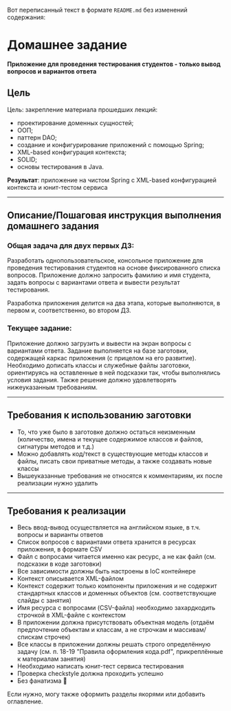 Вот переписанный текст в формате `README.md` без изменений содержания:

# Домашнее задание

**Приложение для проведения тестирования студентов - только вывод вопросов и вариантов ответа**

## Цель

Цель: закрепление материала прошедших лекций:
- проектирование доменных сущностей;
- ООП;
- паттерн DAO;
- создание и конфигурирование приложений с помощью Spring;
- XML-based конфигурация контекста;
- SOLID;
- основы тестирования в Java.

**Результат**: приложение на чистом Spring с XML-based конфигурацией контекста и юнит-тестом сервиса

---

## Описание/Пошаговая инструкция выполнения домашнего задания

### Общая задача для двух первых ДЗ:

Разработать однопользовательское, консольное приложение для проведения тестирования студентов на основе фиксированного списка вопросов. Приложение должно запросить фамилию и имя студента, задать вопросы с вариантами ответа и вывести результат тестирования.

Разработка приложения делится на два этапа, которые выполняются, в первом и, соответственно, во втором ДЗ.

### Текущее задание:

Приложение должно загрузить и вывести на экран вопросы с вариантами ответа. Задание выполняется на базе заготовки, содержащей каркас приложения (с прицелом на его развитие). Необходимо дописать классы и служебные файлы заготовки, ориентируясь на оставленные в ней подсказки так, чтобы выполнялись условия задания. Также решение должно удовлетворять нижеуказанным требованиям.

---

## Требования к использованию заготовки

- То, что уже было в заготовке должно остаться неизменным (количество, имена и текущее содержимое классов и файлов, сигнатуры методов и т.д.)
- Можно добавлять код/текст в существующие методы классов и файлы, писать свои приватные методы, а также создавать новые классы
- Вышеуказанные требования не относятся к комментариям, их после реализации нужно удалить

---

## Требования к реализации

- Весь ввод-вывод осуществляется на английском языке, в т.ч. вопросы и варианты ответов
- Список вопросов с вариантами ответа хранится в ресурсах приложения, в формате CSV
- Файл с вопросами читается именно как ресурс, а не как файл (см. подсказки в коде заготовки)
- Все зависимости должны быть настроены в IoC контейнере
- Контекст описывается XML-файлом
- Контекст содержит только компоненты приложения и не содержит стандартных классов и доменных объектов (см. соответствующие слайды с занятия)
- Имя ресурса с вопросами (CSV-файла) необходимо захардкодить строчкой в XML-файле с контекстом
- В приложении должна присутствовать объектная модель (отдаём предпочтение объектам и классам, а не строчкам и массивам/спискам строчек)
- Все классы в приложении должны решать строго определённую задачу (см. п. 18-19 "Правила оформления кода.pdf", прикреплённые к материалам занятия)
- Необходимо написать юнит-тест сервиса тестирования
- Проверка checkstyle должна проходить успешно  
- Без фанатизма 🙂

Если нужно, могу также оформить разделы якорями или добавить оглавление.
